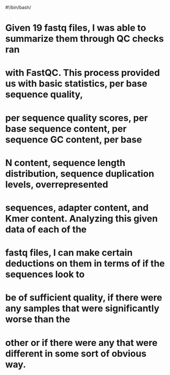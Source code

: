 #!/bin/bash/

# Given 19 fastq files, I was able to summarize them through QC checks ran 
# with FastQC. This process provided us with basic statistics, per base sequence quality, 
# per sequence quality scores, per base sequence content, per sequence GC content, per base 
# N content, sequence length distribution, sequence duplication levels, overrepresented
# sequences, adapter content, and Kmer content. Analyzing this given data of each of the 
# fastq files, I can make certain deductions on them in terms of if the sequences look to 
# be of sufficient quality, if there were any samples that were significantly worse than the 
# other or if there were any that were different in some sort of obvious way. 
